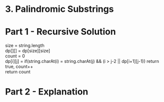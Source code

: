 # 3. Palindromic Substrings

# Part 1 - Recursive Solution
 size = string.length <br>
 dp[][] = dp[size][size] <br>
 count = 0 <br>
 dp[i][j] = if(string.charAt(i) = string.charAt(j) && (i > j-2 || dp[i+1][j-1)) return true, count++ <br>
 return count
 
 

# Part 2 - Explanation 
